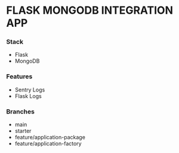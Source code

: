 # FLASK MONGODB INTEGRATION APP

### Stack

- Flask
- MongoDB

### Features

- Sentry Logs
- Flask Logs

### Branches

- main
- starter
- feature/application-package
- feature/application-factory
